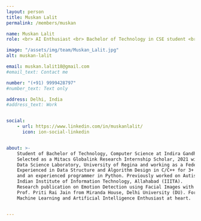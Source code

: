 ```yaml
---
layout: person
title: Muskan Lalit
permalink: /members/muskan

name: Muskan Lalit
role: <br> AI Enthusiast <br> Bachelor of Technology in CSE student <br> Federated Learning Researcher

image: "/assets/img/team/Muskan_Lalit.jpg"
alt: muskan-lalit

email: muskan.lalit18@gmail.com
#email_text: Contact me

number: "(+91) 9999428797"
#number_text: Text only

address: Delhi, India
#address_text: Work


social:
    - url: https://www.linkedin.com/in/muskanlalit/
      icon: ion-social-linkedin


about: >-
    Student of Bachelor of Technology, Computer Science at Indira Gandhi Delhi Technical University for Women (IGDTUW).
    Selected as a Mitacs Globalink Research Internship Scholar, 2021 with the 
    Data Science Laboratory, University of Regina and working as a Federated Learning Researcher. 
    Experienced in Data Structure and Algorithm Design in C/C++ for 3+ years. Knowledgeable in OS, OOPs, DBMS, 
    and an experienced programmer in Python. Previously worked on Autism Detection using EEG data with the 
    Indian Institute of Information Technology, Allahabad (IIITA).  
    Research publication on Emotion Detection using Facial Images with Asst. 
    Prof. Priti Rai Jain from Miranda House, Delhi University (DU). Forever exploring new domains but a 
    Machine Learning and Artificial Intelligence Enthusiast at heart.


---
```


